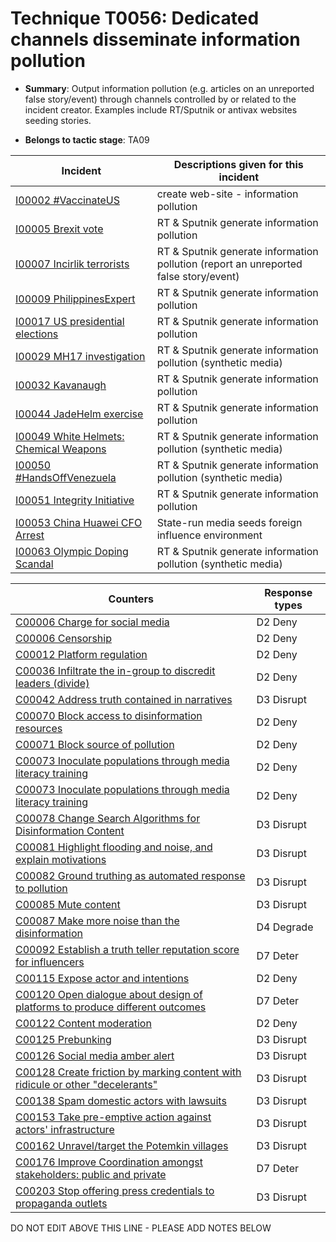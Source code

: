 # Technique T0056: Dedicated channels disseminate information pollution

* **Summary**: Output information pollution (e.g. articles on an unreported false story/event) through channels controlled by or related to the incident creator. Examples include RT/Sputnik or antivax websites seeding stories.

* **Belongs to tactic stage**: TA09


| Incident | Descriptions given for this incident |
| -------- | -------------------- |
| [I00002 #VaccinateUS](../incidents/I00002.md) | create web-site - information pollution |
| [I00005 Brexit vote](../incidents/I00005.md) | RT & Sputnik generate information pollution |
| [I00007 Incirlik terrorists](../incidents/I00007.md) | RT & Sputnik generate information pollution (report an unreported false story/event) |
| [I00009 PhilippinesExpert](../incidents/I00009.md) | RT & Sputnik generate information pollution  |
| [I00017 US presidential elections](../incidents/I00017.md) | RT & Sputnik generate information pollution |
| [I00029 MH17 investigation](../incidents/I00029.md) | RT & Sputnik generate information pollution (synthetic media) |
| [I00032 Kavanaugh](../incidents/I00032.md) | RT & Sputnik generate information pollution |
| [I00044 JadeHelm exercise](../incidents/I00044.md) | RT & Sputnik generate information pollution |
| [I00049 White Helmets: Chemical Weapons](../incidents/I00049.md) | RT & Sputnik generate information pollution (synthetic media) |
| [I00050 #HandsOffVenezuela](../incidents/I00050.md) | RT & Sputnik generate information pollution (synthetic media) |
| [I00051 Integrity Initiative](../incidents/I00051.md) | RT & Sputnik generate information pollution |
| [I00053 China Huawei CFO Arrest](../incidents/I00053.md) | State-run media seeds foreign influence environment |
| [I00063 Olympic Doping Scandal](../incidents/I00063.md) | RT & Sputnik generate information pollution (synthetic media) |



| Counters | Response types |
| -------- | -------------- |
| [C00006 Charge for social media](../counters/C00006.md) | D2 Deny |
| [C00006 Censorship](../counters/C00006.md) | D2 Deny |
| [C00012 Platform regulation](../counters/C00012.md) | D2 Deny |
| [C00036 Infiltrate the in-group to discredit leaders (divide)](../counters/C00036.md) | D2 Deny |
| [C00042 Address truth contained in narratives](../counters/C00042.md) | D3 Disrupt |
| [C00070 Block access to disinformation resources](../counters/C00070.md) | D2 Deny |
| [C00071 Block source of pollution](../counters/C00071.md) | D2 Deny |
| [C00073 Inoculate populations through media literacy training](../counters/C00073.md) | D2 Deny |
| [C00073 Inoculate populations through media literacy training](../counters/C00073.md) | D2 Deny |
| [C00078 Change Search Algorithms for Disinformation Content](../counters/C00078.md) | D3 Disrupt |
| [C00081 Highlight flooding and noise, and explain motivations](../counters/C00081.md) | D3 Disrupt |
| [C00082 Ground truthing as automated response to pollution](../counters/C00082.md) | D3 Disrupt |
| [C00085 Mute content](../counters/C00085.md) | D3 Disrupt |
| [C00087 Make more noise than the disinformation](../counters/C00087.md) | D4 Degrade |
| [C00092 Establish a truth teller reputation score for influencers](../counters/C00092.md) | D7 Deter |
| [C00115 Expose actor and intentions](../counters/C00115.md) | D2 Deny |
| [C00120 Open dialogue about design of platforms to produce different outcomes](../counters/C00120.md) | D7 Deter |
| [C00122 Content moderation](../counters/C00122.md) | D2 Deny |
| [C00125 Prebunking](../counters/C00125.md) | D3 Disrupt |
| [C00126 Social media amber alert](../counters/C00126.md) | D3 Disrupt |
| [C00128 Create friction by marking content with ridicule or other "decelerants"](../counters/C00128.md) | D3 Disrupt |
| [C00138 Spam domestic actors with lawsuits](../counters/C00138.md) | D3 Disrupt |
| [C00153 Take pre-emptive action against actors' infrastructure](../counters/C00153.md) | D3 Disrupt |
| [C00162 Unravel/target the Potemkin villages](../counters/C00162.md) | D3 Disrupt |
| [C00176 Improve Coordination amongst stakeholders: public and private](../counters/C00176.md) | D7 Deter |
| [C00203 Stop offering press credentials to propaganda outlets](../counters/C00203.md) | D3 Disrupt |


DO NOT EDIT ABOVE THIS LINE - PLEASE ADD NOTES BELOW